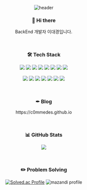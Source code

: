 <div align="center"> 
  
![header](https://capsule-render.vercel.app/api?type=Waving&color=000000&height=150&section=header&text=c0mmedes's%20Github&fontColor=ffffff&fontSize=70&animation=fadeIn&fontAlignY=55&desc=%20&descAlignY=62&descAlign=62)


<h3 align="center"> 👋 Hi there  </h3>

<!--
**c0mmedes/c0mmedes** is a ✨ _special_ ✨ repository because its `README.md` (this file) appears on your GitHub profile.

Here are some ideas to get you started:

- 🔭 I’m currently working on ...
- 🌱 I’m currently learning ...
- 👯 I’m looking to collaborate on ...
- 🤔 I’m looking for help with ...
- 💬 Ask me about ...
- 📫 How to reach me: ...
- 😄 Pronouns: ...
- ⚡ Fun fact: ...
-->

<p align="center">
 BackEnd 개발자 이대경입니다.
</p>


<br>

<h3 align="center">🛠 Tech Stack </h3>
<p align="center">
  <img src="https://img.shields.io/badge/Java-000000.svg?&style=for-the-badge&logo=Java&logoColor=white"/>
  <img src="https://img.shields.io/badge/Spring-6DB33F.svg?&style=for-the-badge&logo=Spring&logoColor=white"/>
  <img src="https://img.shields.io/badge/SpringBoot-6DB33F.svg?&style=for-the-badge&logo=SpringBoot&logoColor=white"/>
  <img src="https://img.shields.io/badge/MySQL-007396.svg?&style=for-the-badge&logo=MySQL&logoColor=white"/>
  <img src="https://img.shields.io/badge/AWS EC2-232F3E.svg?&style=for-the-badge&logo=AmazonAWS&logoColor=white"/>
  <img src="https://img.shields.io/badge/Docker-2496ED.svg?&style=for-the-badge&logo=Docker&logoColor=white"/>
  <img src="https://img.shields.io/badge/Jenkins-D24939.svg?&style=for-the-badge&logo=Jenkins&logoColor=white"/>
  <img src="https://img.shields.io/badge/NGINX-009639.svg?&style=for-the-badge&logo=nginx&logoColor=white"/>
  <br><br>
  <img src="https://img.shields.io/badge/IntelliJ-000000?&style=for-the-badge&logo=IntelliJ%20IDEA&logoColor=white"/>
  <img src="https://img.shields.io/badge/Eclipse-2C2255.svg?&style=for-the-badge&logo=Eclipse%20IDE&logoColor=white"/>
  <img src="https://img.shields.io/badge/VSCode-007ACC.svg?&style=for-the-badge&logo=Visual%20Studio%20Code&logoColor=white"/>
  <img src="https://img.shields.io/badge/GitLab-F05032.svg?&style=for-the-badge&logo=Git&logoColor=white"/>
  <img src="https://img.shields.io/badge/Notion-000000.svg?&style=for-the-badge&logo=Notion&logoColor=white"/>
  <img src="https://img.shields.io/badge/Jira-0052CC.svg?&style=for-the-badge&logo=jirasoftware&logoColor=white"/>
  <img src="https://img.shields.io/badge/Mattermost-0058CC?&style=for-the-badge&logo=Mattermost&logoColor=white"/>
</p>
<br>
<h3 align="center">✒ Blog </h3>
<p align="center">
	https://c0mmedes.github.io
</p>
<br>
<h3 align="center">📊 GitHub Stats  </h3>
<p align="center"> 
	<img src="https://github-readme-stats.vercel.app/api?username=c0mmedes&theme=vue&show_icons=true"/></a>
</p>

<br>

<h3 align="center">✏️ Problem Solving </h3>

<div align=center>
  
[![Solved.ac Profile](http://mazassumnida.wtf/api/v2/generate_badge?boj=c0mmedes7)](https://solved.ac/c0mmedes7)
![mazandi profile](http://mazandi.herokuapp.com/api?handle=c0mmedes7&theme=warm)
  
</div>
